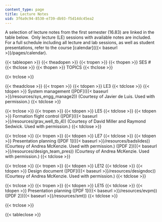 ```yaml
---
content_type: page
title: Lecture Notes
uid: 3f6a9c94-8530-e739-db93-f5d14dc45ea2
---
```


A selection of lecture notes from the first semester (16.83) are linked in the table below.  Only lecture (LE) sessions with available notes are included.  For a full schedule including all lecture and lab sessions, as well as student presentations, refer to the course [calendar]({{< baseurl >}}/pages/calendar).

{{< tableopen >}}
{{< theadopen >}}
{{< tropen >}}
{{< thopen >}}
SES #
{{< thclose >}}
{{< thopen >}}
TOPICS
{{< thclose >}}

{{< trclose >}}

{{< theadclose >}}
{{< tropen >}}
{{< tdopen >}}
LE3
{{< tdclose >}}
{{< tdopen >}}
System management ([PDF]({{< baseurl >}}/resources/sys_engg_manage2)) (Courtesy of Javier de Luis. Used with permission.)
{{< tdclose >}}

{{< trclose >}}
{{< tropen >}}
{{< tdopen >}}
LE5
{{< tdclose >}}
{{< tdopen >}}
Formation flight control ([PDF]({{< baseurl >}}/resources/grav_well_tb_4)) (Courtesy of David Miller and Raymond Sedwick. Used with permission.)
{{< tdclose >}}

{{< trclose >}}
{{< tropen >}}
{{< tdopen >}}
LE7
{{< tdclose >}}
{{< tdopen >}}
Presentation planning ([PDF 1]({{< baseurl >}}/resources/badslides)) (Courtesy of Andrea McKenzie. Used with permission.) ([PDF 2]({{< baseurl >}}/resources/design_team_pres)) (Courtesy of Andrea McKenzie. Used with permission.)
{{< tdclose >}}

{{< trclose >}}
{{< tropen >}}
{{< tdopen >}}
LE12
{{< tdclose >}}
{{< tdopen >}}
Design document ([PDF]({{< baseurl >}}/resources/designdoc)) (Courtesy of Andrea McKenzie. Used with permission.)
{{< tdclose >}}

{{< trclose >}}
{{< tropen >}}
{{< tdopen >}}
LE15
{{< tdclose >}}
{{< tdopen >}}
Presentation planning ([PDF 1]({{< baseurl >}}/resources/evpm)) ([PDF 2]({{< baseurl >}}/resources/smt))
{{< tdclose >}}

{{< trclose >}}

{{< tableclose >}}